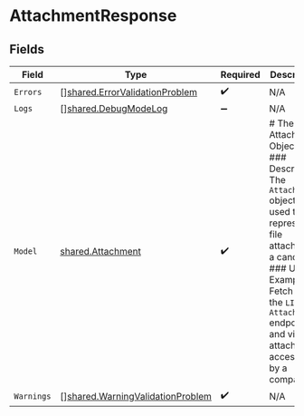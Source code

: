 # AttachmentResponse


## Fields

| Field                                                                                                                                                                                                                           | Type                                                                                                                                                                                                                            | Required                                                                                                                                                                                                                        | Description                                                                                                                                                                                                                     |
| ------------------------------------------------------------------------------------------------------------------------------------------------------------------------------------------------------------------------------- | ------------------------------------------------------------------------------------------------------------------------------------------------------------------------------------------------------------------------------- | ------------------------------------------------------------------------------------------------------------------------------------------------------------------------------------------------------------------------------- | ------------------------------------------------------------------------------------------------------------------------------------------------------------------------------------------------------------------------------- |
| `Errors`                                                                                                                                                                                                                        | [][shared.ErrorValidationProblem](../../../pkg/models/shared/errorvalidationproblem.md)                                                                                                                                         | :heavy_check_mark:                                                                                                                                                                                                              | N/A                                                                                                                                                                                                                             |
| `Logs`                                                                                                                                                                                                                          | [][shared.DebugModeLog](../../../pkg/models/shared/debugmodelog.md)                                                                                                                                                             | :heavy_minus_sign:                                                                                                                                                                                                              | N/A                                                                                                                                                                                                                             |
| `Model`                                                                                                                                                                                                                         | [shared.Attachment](../../../pkg/models/shared/attachment.md)                                                                                                                                                                   | :heavy_check_mark:                                                                                                                                                                                                              | # The Attachment Object<br/>### Description<br/>The `Attachment` object is used to represent a file attached to a candidate.<br/>### Usage Example<br/>Fetch from the `LIST Attachments` endpoint and view attachments accessible by a company. |
| `Warnings`                                                                                                                                                                                                                      | [][shared.WarningValidationProblem](../../../pkg/models/shared/warningvalidationproblem.md)                                                                                                                                     | :heavy_check_mark:                                                                                                                                                                                                              | N/A                                                                                                                                                                                                                             |